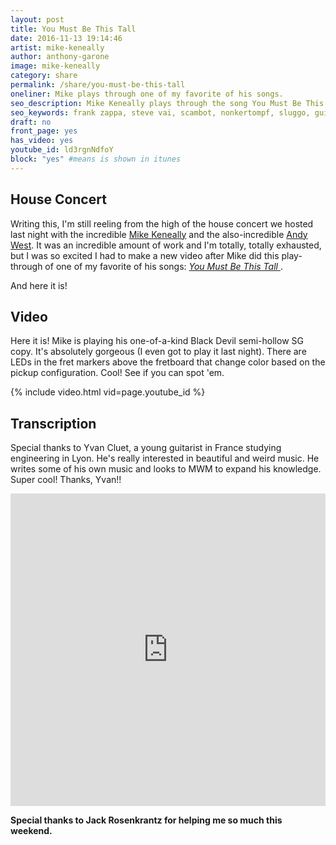 ```yaml
---
layout: post
title: You Must Be This Tall
date: 2016-11-13 19:14:46
artist: mike-keneally
author: anthony-garone
image: mike-keneally
category: share
permalink: /share/you-must-be-this-tall
oneliner: Mike plays through one of my favorite of his songs.
seo_description: Mike Keneally plays through the song You Must Be This Tall for the first time ever.
seo_keywords: frank zappa, steve vai, scambot, nonkertompf, sluggo, guitar instrumental, joe satriani, beer for dolphins
draft: no
front_page: yes
has_video: yes
youtube_id: ld3rgnNdfoY
block: "yes" #means is shown in itunes
---
```


## House Concert

Writing this, I'm still reeling from the high of the house concert we hosted last night with the incredible [Mike Keneally](/interview/mike-keneally) and the also-incredible [Andy West](/interview/andy-west). It was an incredible amount of work and I'm totally, totally exhausted, but I was so excited I had to make a new video after Mike did this play-through of one of my favorite of his songs: [*You Must Be This Tall*&nbsp;<i class="non-mwm fa fa-external-link-square"></i>](http://store.keneally.com/products/mike-keneally-you-must-be-this-tall).

And here it is!

## Video

Here it is! Mike is playing his one-of-a-kind Black Devil semi-hollow SG copy. It's absolutely gorgeous (I even got to play it last night). There are LEDs in the fret markers above the fretboard that change color based on the pickup configuration. Cool! See if you can spot 'em.

{% include video.html vid=page.youtube_id %}

## Transcription

Special thanks to Yvan Cluet, a young guitarist in France studying engineering in Lyon. He's really interested in beautiful and weird music. He writes some of his own music and looks to MWM to expand his knowledge. Super cool! Thanks, Yvan!!

<iframe src="https://www.soundslice.com/scores/61509/embed/" width="100%" height="500" frameBorder="0" allowfullscreen></iframe>

**Special thanks to Jack Rosenkrantz for helping me so much this weekend.**
